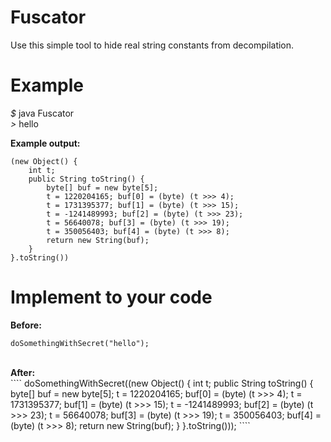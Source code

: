 # Fuscator
Use this simple tool to hide real string constants from decompilation.

# Example
<i>$</i> java Fuscator<br>
<i>></i> hello

<b>Example output:</b>
```
(new Object() {
    int t;
    public String toString() {
        byte[] buf = new byte[5];
        t = 1220204165; buf[0] = (byte) (t >>> 4);
        t = 1731395377; buf[1] = (byte) (t >>> 15);
        t = -1241489993; buf[2] = (byte) (t >>> 23);
        t = 56640078; buf[3] = (byte) (t >>> 19);
        t = 350056403; buf[4] = (byte) (t >>> 8);
        return new String(buf);
    }
}.toString())
```

# Implement to your code
<b>Before:</b>
````
doSomethingWithSecret("hello");
````
<br>
<b>After:</b><br>
````
doSomethingWithSecret((new Object() {
    int t;
    public String toString() {
        byte[] buf = new byte[5];
        t = 1220204165; buf[0] = (byte) (t >>> 4);
        t = 1731395377; buf[1] = (byte) (t >>> 15);
        t = -1241489993; buf[2] = (byte) (t >>> 23);
        t = 56640078; buf[3] = (byte) (t >>> 19);
        t = 350056403; buf[4] = (byte) (t >>> 8);
        return new String(buf);
    }
}.toString()));
````
